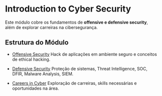 # Introduction to Cyber Security

Este módulo cobre os fundamentos de **offensive e defensive security**, além de explorar carreiras na cibersegurança.

## Estrutura do Módulo

- [Offensive Security](Offensive-Security/README.md)
  Hack de aplicações em ambiente seguro e conceitos de ethical hacking.

- [Defensive Security](Defensive-Security/README.md)
  Proteção de sistemas, Threat Intelligence, SOC, DFIR, Malware Analysis, SIEM.

- [Careers in Cyber](Careers-in-Cyber/README.md)
  Exploração de carreiras, skills necessárias e oportunidades na área.
